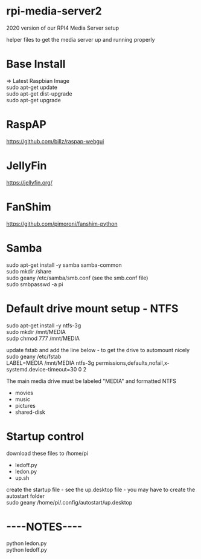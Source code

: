 # rpi-media-server2

2020 version of our RPI4 Media Server setup

helper files to get the media server up and running properly

# Base Install

=> Latest Raspbian Image<br>
sudo apt-get update<br>
sudo apt-get dist-upgrade<br>
sudo apt-get upgrade

# RaspAP
https://github.com/billz/raspap-webgui

# JellyFin
https://jellyfin.org/

# FanShim
https://github.com/pimoroni/fanshim-python

# Samba
sudo apt-get install -y samba samba-common<br>
sudo mkdir /share<br>
sudo geany /etc/samba/smb.conf    (see the smb.conf file)<br>
sudo smbpasswd -a pi<br>

# Default drive mount setup - NTFS
sudo apt-get install -y ntfs-3g<br>
sudo mkdir /mnt/MEDIA<br>
sudp chmod 777 /mnt/MEDIA<br>

update fstab and add the line below - to get the drive to automount nicely<br>
sudo geany /etc/fstab<br>
LABEL=MEDIA      /mnt/MEDIA ntfs-3g    permissions,defaults,nofail,x-systemd.device-timeout=30        0       2

The main media drive must be labeled "MEDIA" and formatted NTFS<br>
- movies<br>
- music<br>
- pictures<br>
- shared-disk<br>

# Startup control
download these files to /home/pi
- ledoff.py
- ledon.py
- up.sh

create the startup file - see the up.desktop file - you may have to create the autostart folder<br>
sudo geany /home/pi/.config/autostart/up.desktop

# ----NOTES----
python ledon.py<br>
python ledoff.py<br>





